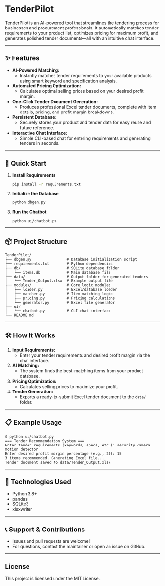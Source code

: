 # TenderPilot

TenderPilot is an AI-powered tool that streamlines the tendering process for businesses and procurement professionals. It automatically matches tender requirements to your product list, optimizes pricing for maximum profit, and generates polished tender documents—all with an intuitive chat interface.

---

## ✨ Features

- **AI-Powered Matching:**
  - Instantly matches tender requirements to your available products using smart keyword and specification analysis.
- **Automated Pricing Optimization:**
  - Calculates optimal selling prices based on your desired profit margin.
- **One-Click Tender Document Generation:**
  - Produces professional Excel tender documents, complete with item details, pricing, and profit margin breakdowns.
- **Persistent Database:**
  - Securely stores your product and tender data for easy reuse and future reference.
- **Interactive Chat Interface:**
  - Simple CLI-based chat for entering requirements and generating tenders in seconds.

---

## 🚀 Quick Start

1. **Install Requirements**
   ```sh
   pip install -r requirements.txt
   ```
2. **Initialize the Database**
   ```sh
   python dbgen.py
   ```
3. **Run the Chatbot**
   ```sh
   python ui/chatbot.py
   ```

---

## 📦 Project Structure

```
TenderPilot/
├── dbgen.py                # Database initialization script
├── requirements.txt        # Python dependencies
├── db/                     # SQLite database folder
│   └── items.db            # Main database file
├── data/                   # Output folder for generated tenders
│   └── Tender_Output.xlsx  # Example output file
├── modules/                # Core logic modules
│   ├── loader.py           # Excel/database loader
│   ├── matcher.py          # Item matching logic
│   ├── pricing.py          # Pricing calculations
│   └── generator.py        # Excel file generator
├── ui/
│   └── chatbot.py          # CLI chat interface
└── README.md
```

---

## 🛠️ How It Works

1. **Input Requirements:**
   - Enter your tender requirements and desired profit margin via the chat interface.
2. **AI Matching:**
   - The system finds the best-matching items from your product database.
3. **Pricing Optimization:**
   - Calculates selling prices to maximize your profit.
4. **Tender Generation:**
   - Exports a ready-to-submit Excel tender document to the `data/` folder.

---

## 📋 Example Usage

```
$ python ui/chatbot.py
=== Tender Recommendation System ===
Enter tender requirements (keywords, specs, etc.): security camera motion detector
Enter desired profit margin percentage (e.g., 20): 15
3 items recommended. Generating Excel file...
Tender document saved to data/Tender_Output.xlsx
```

---

## 🤖 Technologies Used
- Python 3.8+
- pandas
- SQLite3
- xlsxwriter

---

## 📞 Support & Contributions
- Issues and pull requests are welcome!
- For questions, contact the maintainer or open an issue on GitHub.

---

## License
This project is licensed under the MIT License.
